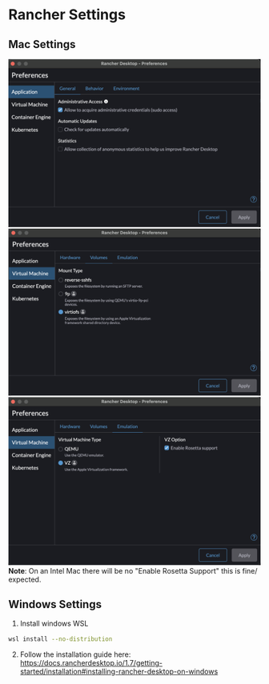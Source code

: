 # Rancher Settings
## Mac Settings
![rancher-vm-general.png](../assets/rancher-vm-general.png)
![rancher-vm-volumes.png](../assets/rancher-vm-volumes.png)
![rancher-vm-emulation.png](../assets/rancher-vm-emulation.png)
**Note**: On an Intel Mac there will be no "Enable Rosetta Support" this is fine/ expected.

## Windows Settings
 1. Install windows WSL
```bash
wsl install --no-distribution
```
2. Follow the installation guide here: https://docs.rancherdesktop.io/1.7/getting-started/installation#installing-rancher-desktop-on-windows